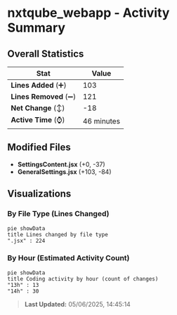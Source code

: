 # nxtqube_webapp - Activity Summary 

## Overall Statistics

| Stat                   | Value                                                             |
| ---------------------- | ----------------------------------------------------------------- |
| **Lines Added** (➕)   | 103                                          |
| **Lines Removed** (➖) | 121                                        |
| **Net Change** (↕)    | -18                |
| **Active Time** (⌚)   | 46 minutes |


## Modified Files
- **SettingsContent.jsx** (+0, -37)
- **GeneralSettings.jsx** (+103, -84)

## Visualizations

### By File Type (Lines Changed)

```mermaid
pie showData
title Lines changed by file type
".jsx" : 224
```

### By Hour (Estimated Activity Count)

```mermaid
pie showData
title Coding activity by hour (count of changes)
"13h" : 13
"14h" : 30
```


> **Last Updated:** 05/06/2025, 14:45:14